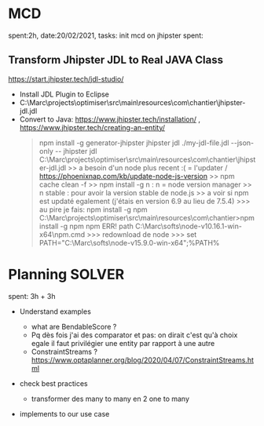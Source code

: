 
# MCD

spent:2h, date:20/02/2021, tasks: init mcd on jhipster 
spent:

## Transform Jhipster JDL to Real JAVA Class

https://start.jhipster.tech/jdl-studio/

* Install JDL Plugin to Eclipse
* C:\Marc\projects\optimiser\src\main\resources\com\chantier\jhipster-jdl.jdl
* Convert to Java: https://www.jhipster.tech/installation/ , https://www.jhipster.tech/creating-an-entity/
	> npm install -g generator-jhipster
	> jhipster jdl ./my-jdl-file.jdl --json-only -- jhipster jdl C:\Marc\projects\optimiser\src\main\resources\com\chantier\jhipster-jdl.jdl
		>> a besoin d'un node plus recent :( = l'updater / https://phoenixnap.com/kb/update-node-js-version
		>> npm cache clean -f
		>> npm install -g n   : n = node version manager
		>> n stable   : pour avoir la version stable de node.js
		>> a voir si npm est updaté egalement (j'étais en version 6.9 au lieu de 7.5.4)
		    >>> au pire je fais: npm install -g npm
		    C:\Marc\projects\optimiser\src\main\resources\com\chantier>npm install -g npm
npm ERR! path C:\Marc\softs\node-v10.16.1-win-x64\npm.cmd
			>>> redownload de node
				>>> set PATH="C:\Marc\softs\node-v15.9.0-win-x64";%PATH%


# Planning SOLVER

spent: 3h + 3h

* Understand examples
   - what are BendableScore ?
   - Pq dès fois j'ai des comparator et pas: on dirait c'est qu'à choix egale il faut privilégier une entity par rapport à une autre
   - ConstraintStreams ? https://www.optaplanner.org/blog/2020/04/07/ConstraintStreams.html
   
* check best practices
	- transformer des many to many en 2 one to many

* implements to our use case
